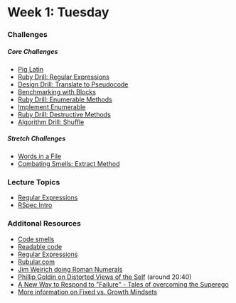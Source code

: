 # Week 1:  Tuesday

### Challenges
##### Core Challenges
- [Pig Latin](https://github.com/bobolinks-2014/pig-latin-challenge)
- [Ruby Drill: Regular Expressions](https://github.com/bobolinks-2014/ruby-drill-regular-expressions-challenge)
- [Design Drill: Translate to Pseudocode](https://github.com/bobolinks-2014/design-drill-translate-to-pseudocode-challenge)
- [Benchmarking with Blocks](https://github.com/bobolinks-2014/simple-benchmarking-with-blocks-challenge)
- [Ruby Drill: Enumerable Methods](https://github.com/bobolinks-2014/ruby-drill-enumerable-methods-challenge)
- [Implement Enumerable](https://github.com/bobolinks-2014/implement-enumerable-challenge-experiment)
- [Ruby Drill: Destructive Methods](https://github.com/bobolinks-2014/ruby-drill-destructive-methods-challenge)
- [Algorithm Drill: Shuffle](https://github.com/bobolinks-2014/algorithm-drill-shuffle-challenge)

##### Stretch Challenges
- [Words in a File](https://github.com/bobolinks-2014/words-in-a-file-challenge)
- [Combating Smells: Extract Method](https://github.com/bobolinks-2014/combating-smells-extract-method-challenge)


### Lecture Topics
<!-- Moved to written resource - [Writing Readable Code](../resources/lectures.md#writing-readable-code) -->
- [Regular Expressions](../resources/lectures.md#regular-expressions)
- [RSpec Intro](../resources/lectures.md#rspec-basics)

### Additonal Resources
- [Code smells](https://gist.github.com/alycit/8cecbd9d69e5d0f0be22)
- [Readable code](https://gist.github.com/openspectrum/1fc609849ee747e333a1)
- [Regular Expressions](https://gist.github.com/openspectrum/395b89258d2234762b63)
- [Rubular.com](http://rubular.com/)
- [Jim Weirich doing Roman Numerals](http://www.youtube.com/watch?v=983zk0eqYLY)
- [Phillip Goldin on Distorted Views of the Self](http://www.youtube.com/watch?v=bKtBxxR0JRM#t=1243) (around 20:40)
- [A New Way to Respond to "Failure" - Tales of overcoming the Superego](http://www.youtube.com/watch?v=_tjYoKCBYag)
- [More information on Fixed vs. Growth Mindsets](http://michaelgr.com/2007/04/15/fixed-mindset-vs-growth-mindset-which-one-are-you/)
